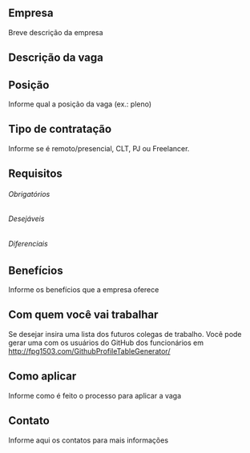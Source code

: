 <!--- Regras do canal: https://github.com/CocoaHeadsBrasil/vagas/   --->

<!--- Atenção! Verifique as regras do canal antes de postar sua vaga. Vagas fora das regras serão excluídas e a reincidência pode causar o banimento do usuário no canal. Obrigado!  --->

<!---
    Se a vaga for presencial, adicione ao início da issue o código do Estado.
    (exemplo: [SP - Morumbi] EmpresaFictícia - Desenvolvedor iOS Pleno
 --->
 
 <!--- Por favor, siga o fluxo abaixo --->

## Empresa
 Breve descrição da empresa

## Descrição da vaga

## Posição
 Informe qual a posição da vaga (ex.: pleno)

## Tipo de contratação
 Informe se é remoto/presencial, CLT, PJ ou Freelancer. 

## Requisitos

###### Obrigatórios

###### Desejáveis

###### Diferenciais

## Benefícios
Informe os benefícios que a empresa oferece

## Com quem você vai trabalhar
Se desejar insira uma lista dos futuros colegas de trabalho. Você pode gerar uma com os usuários do GitHub dos funcionários em http://fpg1503.com/GithubProfileTableGenerator/

## Como aplicar
Informe como é feito o processo para aplicar a vaga

## Contato
Informe aqui os contatos para mais informações
